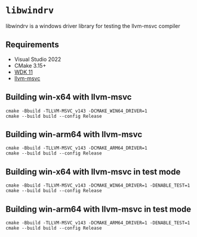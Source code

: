 # ``libwindrv``
libwindrv is a windows driver library for testing the llvm-msvc compiler


## Requirements

- Visual Studio 2022
- CMake 3.15+
- [WDK 11](https://learn.microsoft.com/en-us/windows-hardware/drivers/download-the-wdk)
- [llvm-msvc](https://github.com/backengineering/llvm-msvc/releases)

## Building win-x64 with llvm-msvc

```
cmake -Bbuild -TLLVM-MSVC_v143 -DCMAKE_WIN64_DRIVER=1
cmake --build build --config Release
```

## Building win-arm64 with llvm-msvc

```
cmake -Bbuild -TLLVM-MSVC_v143 -DCMAKE_ARM64_DRIVER=1
cmake --build build --config Release
```

## Building win-x64 with llvm-msvc in test mode

```
cmake -Bbuild -TLLVM-MSVC_v143 -DCMAKE_WIN64_DRIVER=1 -DENABLE_TEST=1
cmake --build build --config Release
```

## Building win-arm64 with llvm-msvc in test mode

```
cmake -Bbuild -TLLVM-MSVC_v143 -DCMAKE_ARM64_DRIVER=1 -DENABLE_TEST=1
cmake --build build --config Release
```


